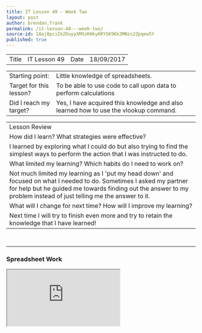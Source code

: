 ```yaml
---
title: IT Lesson 49 - Week Two
layout: post
author: brendan.frank
permalink: /it-lesson-48---week-two/
source-id: 1Aaj8pciIk2DuyyXMXzKHkyKRY5K96k3MNzs2Zpqew5Y
published: true
---
```

<table>
  <tr>
    <td>Title</td>
    <td>IT Lesson 49
</td>
    <td>Date</td>
    <td>18/09/2017</td>
  </tr>
</table>


<table>
  <tr>
    <td>Starting point:</td>
    <td>Little knowledge of spreadsheets.</td>
  </tr>
  <tr>
    <td>Target for this lesson?</td>
    <td>To be able to use code to call upon data to perform calculations</td>
  </tr>
  <tr>
    <td>Did I reach my target? </td>
    <td>Yes, I have acquired this knowledge and also learned how to use the vlookup command.</td>
  </tr>
</table>


<table>
  <tr>
    <td>Lesson Review</td>
  </tr>
  <tr>
    <td>How did I learn? What strategies were effective? </td>
  </tr>
  <tr>
    <td>I learned by exploring what I could do but also trying to find the simplest ways to perform the action that I was instructed to do.</td>
  </tr>
  <tr>
    <td>What limited my learning? Which habits do I need to work on? </td>
  </tr>
  <tr>
    <td>Not much limited my learning as I 'put my head down' and focused on what I needed to do. Sometimes I asked my partner for help but he guided me towards finding out the answer to my problem instead of just telling me the answer to it.</td>
  </tr>
  <tr>
    <td>What will I change for next time? How will I improve my learning?</td>
  </tr>
  <tr>
    <td>Next time I will try to finish even more and try to retain the knowledge that I have learned!</td>
  </tr>
</table>

<br>
<hr>

<h3>Spreadsheet Work</h3>

<iframe src="https://docs.google.com/spreadsheets/d/e/2PACX-1vTJIhPsc4gUwPwt_VpK45gcwlrhlrnn3-OcAaxtlMYzkom7ho51nSgNJdVq0PUGwIdhGStBc47CRbpG/pubhtml?widget=true&amp;headers=false"></iframe>


